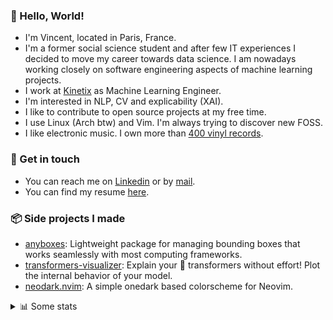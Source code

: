 ### 👋 Hello, World!

- I'm Vincent, located in Paris, France.
- I'm a former social science student and after few IT experiences I decided to move my career towards data science. I am nowadays working closely on software engineering aspects of machine learning projects.
- I work at [Kinetix](https://www.kinetix.tech/) as Machine Learning Engineer.
- I'm interested in NLP, CV and explicability (XAI).
- I like to contribute to open source projects at my free time.
- I use Linux (Arch btw) and Vim. I'm always trying to discover new FOSS.
- I like electronic music. I own more than [400 vinyl records](https://www.discogs.com/user/Voigt_Kampff/collection).

### 🔗 Get in touch

- You can reach me on [Linkedin](https://www.linkedin.com/in/vincent-duchauffour-3a9641155/) or by [mail](mailto:vincent.duchauffour@proton.me).
- You can find my resume [here](https://raw.githubusercontent.com/VDuchauffour/resume/main/resume.pdf).

### 📦 Side projects I made

- [anyboxes](https://github.com/VDuchauffour/anyboxes): Lightweight package for managing bounding boxes that works seamlessly with most computing frameworks.
- [transformers-visualizer](https://github.com/VDuchauffour/transformers-visualizer): Explain your 🤗 transformers without effort! Plot the internal behavior of your model. 
- [neodark.nvim](https://github.com/VDuchauffour/neodark.nvim): A simple onedark based colorscheme for Neovim.

<details><summary>📊 Some stats</summary>  
  
<p align="center">
  <img alt="VDuchauffour's github stats" src="https://github-readme-stats.vercel.app/api?username=VDuchauffour&include_all_commits=true&show_icons=true&theme=react"/>
  <br />
  <img alt="VDuchauffour's streak stats" src="https://streak-stats.demolab.com?user=VDuchauffour&theme=react"/>
  <br />
  <img alt="VDuchauffour's language stats" src="https://github-readme-stats.vercel.app/api/top-langs/?username=VDuchauffour&count_private=true&include_all_commits=true&show_icons=true&layout=compact&theme=react"/>
  <!--   <br />
  <img alt="VDuchauffour's Wakatime stats" src="https://github-readme-stats.vercel.app/api/wakatime?username=VDuchauffour&theme=react"/> -->
</p>

#### 🧭 Wakatime stats
<!--START_SECTION:waka-->
![Code Time](http://img.shields.io/badge/Code%20Time-724%20hrs%203%20mins-blue)

![Lines of code](https://img.shields.io/badge/From%20Hello%20World%20I%27ve%20Written-213.3%20thousand%20lines%20of%20code-blue)

**🐱 My GitHub Data** 

> 📦 34.0 kB Used in GitHub's Storage 
 > 
> 🏆 1,887 Contributions in the Year 2023
 > 
> 🚫 Not Opted to Hire
 > 
> 📜 7 Public Repositories 
 > 
> 🔑 1 Private Repositories 
 > 
**I'm an Early 🐤** 

```text
🌞 Morning                309 commits         ██░░░░░░░░░░░░░░░░░░░░░░░   08.69 % 
🌆 Daytime                2173 commits        ███████████████░░░░░░░░░░   61.14 % 
🌃 Evening                890 commits         ██████░░░░░░░░░░░░░░░░░░░   25.04 % 
🌙 Night                  182 commits         █░░░░░░░░░░░░░░░░░░░░░░░░   05.12 % 
```
📅 **I'm Most Productive on Monday** 

```text
Monday                   751 commits         █████░░░░░░░░░░░░░░░░░░░░   21.13 % 
Tuesday                  685 commits         █████░░░░░░░░░░░░░░░░░░░░   19.27 % 
Wednesday                614 commits         ████░░░░░░░░░░░░░░░░░░░░░   17.28 % 
Thursday                 710 commits         █████░░░░░░░░░░░░░░░░░░░░   19.98 % 
Friday                   639 commits         ████░░░░░░░░░░░░░░░░░░░░░   17.98 % 
Saturday                 50 commits          ░░░░░░░░░░░░░░░░░░░░░░░░░   01.41 % 
Sunday                   105 commits         █░░░░░░░░░░░░░░░░░░░░░░░░   02.95 % 
```


📊 **This Week I Spent My Time On** 

```text
💬 Programming Languages: 
Bash                     1 hr                ██████████████░░░░░░░░░░░   54.75 % 
Other                    12 mins             ███░░░░░░░░░░░░░░░░░░░░░░   11.80 % 
Text                     10 mins             ██░░░░░░░░░░░░░░░░░░░░░░░   09.78 % 
confini                  7 mins              ██░░░░░░░░░░░░░░░░░░░░░░░   06.75 % 
Python                   5 mins              █░░░░░░░░░░░░░░░░░░░░░░░░   05.39 % 
```


 Last Updated on 15/06/2023 00:45:12 UTC
<!--END_SECTION:waka-->
</details>
